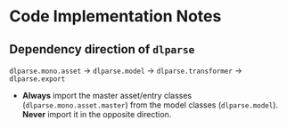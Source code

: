# Code Implementation Notes

## Dependency direction of `dlparse`

`dlparse.mono.asset` &rarr; `dlparse.model` &rarr; `dlparse.transformer` &rarr; `dlparse.export`

- **Always** import the master asset/entry classes (`dlparse.mono.asset.master`)
  from the model classes (`dlparse.model`). **Never** import it in the opposite direction.
